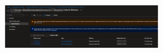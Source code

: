 [comment]: <> (Images for this page will be tagged with "AutomationAccounts-01")
![Hybrid Worker UI](https://raw.githubusercontent.com/IrgendwasMitSchnittlauch/Blog/main/Internal/Attachments/AutomationAccounts-01-01.png)
